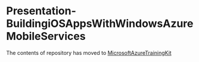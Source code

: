 Presentation-BuildingiOSAppsWithWindowsAzureMobileServices
==========================================================

The contents of repository has moved to [MicrosoftAzureTrainingKit](https://github.com/Microsoft-TrainingKits/MicrosoftAzureTrainingKit/tree/master/Decks/PRESENTATION-BuildingiOSAppsWithWindowsAzureMobileServices)
